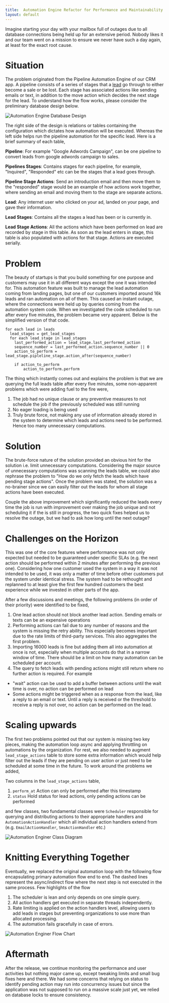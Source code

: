```yaml
---
title:  Automation Engine Refactor for Performance and Maintainability
layout: default
---
```


Imagine starting your day with your mailbox full of outages due to all database connections being held up for an extensive period. Nobody likes it and our team went on a mission to ensure we never have such a day again, at least for the exact root cause.

# Situation

The problem originated from the Pipeline Automation Engine of our CRM app. A pipeline consists of a series of stages that a [lead](https://en.wikipedia.org/wiki/Lead_generation?ref=umairabid.com) go through to either become a sale or be lost. Each stage has associated actions like sending emails or text, in addition to the move action which decides the next stage for the lead. To understand how the flow works, please consider the preliminary database design below.

![Automation Engine Database Design](/assets/img/p1-image-1.svg)

The right side of the design is relations or tables containing the configuration which dictates how automation will be executed. Whereas the left side helps run the pipeline automation for the specific lead. Here is a brief summary of each table,

**Pipeline**: For example "Google Adwords Campaign", can be one pipeline to convert leads from google adwords campaign to sales.

**Pipelines Stages**: Contains stages for each pipeline, for example, "Inquired", "Responded" etc can be the stages that a lead goes through.

**Pipeline Stage Actions**: Send an introduction email and then move them to the "responded" stage would be an example of how actions work together, where sending an email and moving them to the stage are separate actions.

**Lead**: Any internet user who clicked on your ad, landed on your page, and gave their information.

**Lead Stages**: Contains all the stages a lead has been or is currently in.

**Lead Stage Actions**: All the actions which have been performed on lead are recorded by stage in this table. As soon as the lead enters in stage, this table is also populated with actions for that stage. Actions are executed serially.

# Problem

The beauty of startups is that you build something for one purpose and customers may use it in all different ways except the one it was intended for. This automation feature was built to manage the lead automation coming from landing pages, but one of our customers imported around 16k leads and ran automation on all of them. This caused an instant outage, where the connections were held up by queries coming from the automation system code. When we investigated the code scheduled to run after every five minutes, the problem became very apparent. Below is the simplified version of that code.

```
for each lead in leads
  lead_stages = get_lead_stages
  for each lead_stage in lead_stages
    last_performed_action = lead_stage.last_performed_action
    sequence_number = last_performed_action.sequence_number || 0
    action_to_perform = lead_stage.pipleline_stage.action_after(sequence_number)
 
    if action_to_perform
    	action_to_perform.perform
```

The thing which instantly comes out and explains the problem is that we are querying the full leads table after every five minutes, some non-apparent problems which were adding fuel to the fire were,

1. The job had no unique clause or any preventive measures to not schedule the job if the previously scheduled was still running
2. No eager loading is being used
3. Truly brute force, not making any use of information already stored in the system to determine which leads and actions need to be performed. Hence too many unnecessary computations.

# Solution

The brute-force nature of the solution provided an obvious hint for the solution i.e. limit unnecessary computations. Considering the major source of unnecessary computations was scanning the leads table, we could also rephrase the problem to "How do we only fetch the leads which have pending stage actions". Once the problem was stated, the solution was a no-brainer since we can easily filter out the leads for whom all stage actions have been executed.

Couple the above improvement which significantly reduced the leads every time the job is run with improvement over making the job unique and not scheduling it if the is still in progress, the two quick fixes helped us to resolve the outage, but we had to ask how long until the next outage?

# Challenges on the Horizon

This was one of the core features where performance was not only expected but needed to be guaranteed under specific SLAs (e.g. the next action should be performed within 2 minutes after performing the previous one). Considering how one customer used the system in a way it was not intended to be used, it was only a matter of time before other customers put the system under identical stress. The system had to be rethought and replanned to at least give the first few hundred customers the best experience while we invested in other parts of the app.

After a few discussions and meetings, the following problems (in order of their priority) were identified to be fixed,

1. One lead action should not block another lead action. Sending emails or texts can be an expensive operations
2. Performing actions can fail due to any number of reasons and the system is missing the retry ability. This especially becomes important due to the rate limits of third-party services. This also aggregates the first problem.
3. Importing 16000 leads is fine but adding them all into automation at once is not, especially when multiple accounts do that in a narrow window of time. There should be a limit on how many automation can be scheduled per account.
4. The query to fetch leads with pending actions might still return where no further action is required. For example
  - "wait" action can be used to add a buffer between actions until the wait time is over, no action can be performed on lead
  - Some actions might be triggered when as a response from the lead, like a reply to an email or text. Until a reply is received or the threshold to receive a reply is not over, no action can be performed on the lead.

# Scaling upwards

The first two problems pointed out that our system is missing two key pieces, making the automation loop async and applying throttling on automations by the organization. For rest, we also needed to augment `lead_stage_actions` table to store some extra information which would help filter out the leads if they are pending on user action or just need to be scheduled at some time in the future. To work around the problems we added,

Two columns in the `lead_stage_actions` table,

1. `perform_at` Action can only be performed after this timestamp
2. `status` Hold status for lead actions, only pending actions can be performed

and few classes, two fundamental classes were `Scheduler` responsible for querying and distributing actions to their appropriate handlers and `AutomationActionHandler` which all individual action handlers extend from (e.g. `EmailActionHandler`, `SmsActionHandler` etc.)

![Automation Enginer Class Diagram](/assets/img/p1-image-2.svg)

# Knitting Everything Together

Eventually, we replaced the original automation loop with the following flow encapsulating primary automation flow end to end. The dashed lines represent the async/indirect flow where the next step is not executed in the same process. Few highlights of the flow

1. The scheduler is lean and only depends on one simple query.
2. All action handlers get executed in separate threads independently.
3. Rate limiting is applied on the action handlers level, allowing users to add leads in stages but preventing organizations to use more than allocated processing.
4. The automation fails gracefully in case of errors.

![Automation Enginer Flow Chart](/assets/img/p1-image-3.svg)

# Aftermath

After the release, we continue monitoring the performance and user activities but nothing major came up, except tweaking limits and small bug fixes here and there. We had some concerns that relying on status to identify pending action may run into concurrency issues but since the application was not supposed to run on a massive scale just yet, we relied on database locks to ensure consistency.
